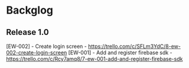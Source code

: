 # Backglog
[//]: # (Format: [Ticket No] - Ticket Title - Ticket URL) 

## Release 1.0

[EW-002] - Create login screen - https://trello.com/c/SFLm3YdC/8-ew-002-create-login-screen
[EW-001] - Add and register firebase sdk - https://trello.com/c/Rcy7amq8/7-ew-001-add-and-register-firebase-sdk
